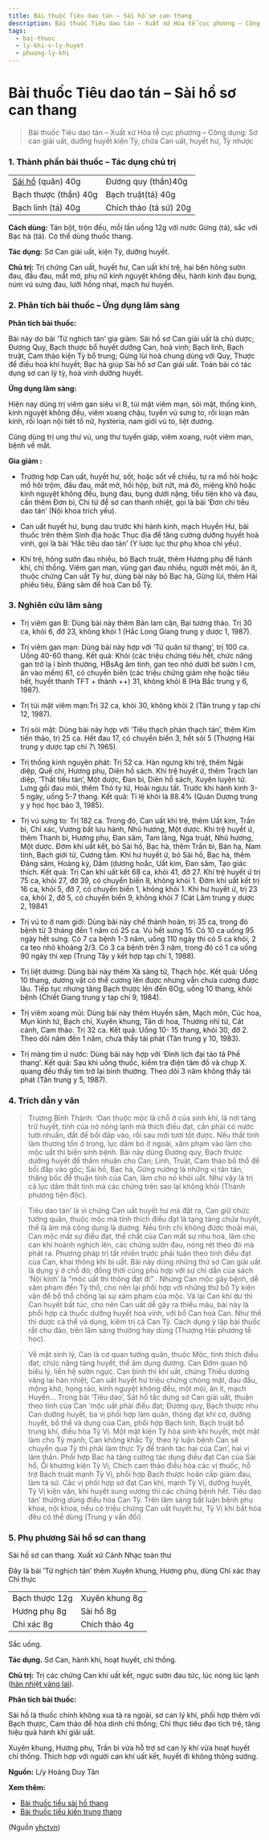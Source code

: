 ```yaml
---
title: Bài thuốc Tiêu dao tán – Sài hồ sơ can thang
description: Bài thuốc Tiêu dao tán – Xuất xứ Hòa tễ cục phương – Công dụng- Sơ can giải uất, dưỡng huyết kiện Tỳ, chữa Can uất, huyết hư, Tỳ nhược
tags:
  - bai-thuoc
  - ly-khi-v-ly-huyet
  - phuong-ly-khi
---
```


# Bài thuốc Tiêu dao tán – Sài hồ sơ can thang 

> Bài thuốc Tiêu dao tán – Xuất xứ Hòa tễ cục phương – Công dụng: Sơ can giải uất, dưỡng huyết kiện Tỳ, chữa Can uất, huyết hư, Tỳ nhược

### 1. Thành phần bài thuốc – Tác dụng chủ trị

|  |  |
| --- | --- |
| [Sái hồ](/yhctvn/vi-thuoc-sai-ho/) (quân) 40g | Đương quy (thần)40g |
| Bạch thược (thần) 40g | Bạch truật(tá) 40g |
| Bạch linh (tá) 40g | Chích thảo (tá sứ) 20g |

**Cách dùng:** Tán bột, trộn đều, mỗi lần uống 12g với nước Gừng (tá), sắc với Bạc hà (tá). Có thể dùng thuốc thang.

**Tác dụng:** Sơ Can giải uất, kiện Tỳ, dưỡng huyết. 

**Chủ trị:** Trị chứng Can uất, huyết hư, Can uất khí trệ, hai bên hông sườn đau, đầu đau, mắt mờ, phụ nữ kinh nguyệt không đều, hành kinh đau bụng, núm vú sưng đau, lưỡi hồng nhạt, mạch hư huyền.

### 2. Phân tích bài thuốc – Ứng dụng lâm sàng

**Phân tích bài thuốc:**

Bài này do bài ‘Tứ nghịch tán’ gia giảm. Sài hồ sơ Can giải uất là chủ dược; Đương Quy, Bạch thược bổ huyết dưỡng Can, hoà vinh; Bạch linh, Bạch truật, Cam thảo kiện Tỳ bổ trung; Gừng lùi hoà chung dùng với Quy, Thược để điều hoà khí huyết; Bạc hà giúp Sài hồ sơ Can giải uất. Toàn bài có tác dụng sơ can lý tỳ, hoà vinh dưỡng huyết.

**Ứng dụng lâm sàng:** 

Hiện nay dùng trị viêm gan siêu vi B, túi mật viêm mạn, sỏi mật, thống kinh, kinh nguyệt không đều, viêm xoang chậu, tuyến vú sưng to, rối loạn mãn kinh, rối loạn nội tiết tố nữ, hysteria, nam giới vú to, liệt dương.

Cũng dùng trị ung thư vú, ung thư tuyến giáp, viêm xoang, ruột viêm mạn, bệnh về mắt.

**Gia giảm :**

+ Trường hợp Can uất, huyết hư, sốt, hoặc sốt về chiều, tự ra mồ hôi hoặc mồ hôi trộm, đầu đau, mắt mờ, hồi hộp, bứt rứt, má đỏ, miệng khô hoặc kinh nguyệt không đều, bụng đau, bụng dưới nặng, tiểu tiện khó và đau, cần thêm Đơn bì, Chi tử để sơ can thanh nhiệt, gọi là bài ‘Đơn chi tiêu dao tán’ (Nội khoa trích yếu).

+ Can uất huyết hư, bụng dau trước khi hành kinh, mạch Huyền Hư, bài thuốc trên thêm Sinh địa hoặc Thục địa để tăng cường dưỡng huyết hoà vinh, gọi là bài ‘Hắc tiêu dao tán’ (Y lược lục thư phụ khoa chỉ yếu).

+ Khí trệ, hông sườn đau nhiều, bỏ Bạch truật, thêm Hương phụ để hành khí, chỉ thống. Viêm gan mạn, vùng gan đau nhiều, người mệt mỏi, ăn ít, thuộc chứng Can uất Tỳ hư, dùng bài này bỏ Bạc hà, Gừng lùi, thêm Hải phiêu tiêu, Đảng sâm để hoà Can bổ Tỳ.

### 3. Nghiên cứu lâm sàng

* Trị viêm gan B: Dùng bài này thêm Bản lam căn, Bại tương thảo. Trị 30 ca, khỏi 6, đỡ 23, không khỏi 1 (Hắc Long Giang trung y dược 1, 1987).
* Trị viêm gan mạn: Dùng bài này hợp với ‘Tứ quân tử thang’, trị 100 ca. Uống 40-60 thang. Kết quả: Khỏi (các triệu chứng tiêu hết, chức năng gan trờ lạ ỉ bình thường, HBsAg âm tính, gan teo nhỏ dưới bờ sườn l cm, ấn vào mềm) 61, có chuyển biến (các triệu chứng giảm nhẹ hoặc tiêu hết, huyết thanh TFT + thành ++) 31, không khỏi 8 (Hà Bắc trung y 6, 1987).
* Trị túi mật viêm mạn:Trị 32 ca, khỏi 30, không khỏi 2 (Tân trung y tạp chí 12, 1987).
* Trị sỏi mật: Dùng bài này hợp với ‘Tiêu thạch phàn thạch tán’, thêm Kim tiền thảo, trị 25 ca. Hết đau 17, có chuyển biến 3, hết sỏi 5 (Thượng Hải trung y dược tạp chí 7\ 1965).
* Trị thống kinh nguyên phát: Trị 52 ca. Hàn ngưng khí trệ, thêm Ngải diệp, Quế chi, Hương phụ, Diên hồ sách. Khí trệ huyết ứ, thêm Trạch lan diệp, ‘Thất tiếu tán’, Một dược, Đan bì, Diên hồ sách, Xuyên luyện tử. Lưng gối đau mỏi, thêm Thỏ ty tử, Hoài ngưu tất. Trước khi hành kinh 3-5 ngày, uống 5-7 thang. Kết quả: Tỉ lệ khỏi là 88.4% (Quán Dương trung y y học học báo 3, 1985).
* Trị vú sưng to: Trị 182 ca. Trong đó, Can uất khí trệ, thêm Uất kim, Trần bì, Chỉ xác, Vương bất lưu hành, Nhũ hương, Một dược. Khí trệ huyết ứ, thêm Thanh bì, Hương phụ, Đan sâm, Tam lăng, Nga truật, Nhũ hương, Một dược. Đờm khí uất kết, bỏ Sài hồ, Bạc hà, thêm Trần bì, Bán hạ, Nam tinh, Bạch giới tử, Cương tằm. Khí hư huyết ứ, bỏ Sài hồ, Bạc hà, thêm Đảng sâm, Hoàng kỳ, Dâm (dương hoắc, Uất kim, Đan sâm, Tạo giác thích. Kết quả: Trị Can khí uất kết 68 ca, khỏi 41, đỡ 27. Khí trệ huyết ứ trị 75 ca, khỏi 27, đỡ 39, có chuyển biến 8, không khỏi 1. Đờm khí uất kết trị 16 ca, khỏi 5, đỡ 7, có chuyển biến 1, không khỏi 1. Khí hư huyết ứ, trị 23 ca, khỏi 2, đỡ 5, có chuyển biến 9, không khỏi 7 (Cát Lâm trung y dược 2, 19841

* Trị vú to ở nam giới: Dùng bài này chế thành hoàn, trị 35 ca, trong đó bệnh từ 3 tháng đến 1 năm có 25 ca. Vú hết sưng 15. Có 10 ca uống 95 ngày hết sưng. Có 7 ca bệnh 1-3 năm, uống 110 ngày thì có 5 ca khỏi, 2 ca teo nhỏ khoảng 2/3. Có 3 ca bệnh trên 3 năm, trong đó có 1 ca uống 90 ngày thì xẹp (Trung Tây y kết hợp tạp chí 1, 1988).
* Trị liệt dương: Dùng bài này thêm Xà sàng tử, Thạch hộc. Kết quả: Uống 10 thang, dương vật có thể cương lên được nhưng vẫn chưa cương được lâu. Tiếp tục nhưng tăng Bạch thược lên đến 6Og, uống 10 thang, khỏi bệnh (Chiết Giang trung y tạp chí 9, 1984).

* Trị viêm xoang mũi: Dùng bài này thêm Huyền sâm, Mạch môn, Cúc hoa, Mụn kình tứ, Bạch chỉ, Xuyên khung, Tân di hoa, Thương nhĩ tử, Cát cánh, Cam thảo. Trị 32 ca. Kết quả: Uống 10- 15 thang, khỏi 30, đỡ 2. Theo dõi năm đến 1 năm, chưa thấy tái phát (Tân trung y 10, 1983).
* Trị màng tim ứ nước: Dùng bài này hợp với ‘Đình lịch đại táo tả Phế thang’. Kết quả: Sau khi uống thuốc, kiểm tra điện tâm đồ và chụp X. quang đều thấy tim trở lại bình thường. Theo dõi 3 năm không thấy tái phát (Tân trung y 5, 1987).

### 4. Trích dẫn y văn

> Trương Bỉnh Thành: ‘Oan thuộc mộc là chỗ ở của sinh khí, là nơi tàng trữ huyết, tính của nó nóng lạnh mà thích điều đạt, cần phải có nước tưới nhuần, đất để bồi đắp vào, rồi sau mới tươi tốt được. Nếu thất tình làm thương tổn ở trong, lục dâm bó ở ngoài, xâm phạm vào làm cho mộc uất thì biến sinh bệnh. Bài này dùng Đương quy, Bạch thược dưỡng huyết để thấm nhuận cho Can; Linh, Truật, Cam thảo bổ thổ để bồi đắp vào gốc; Sài hồ, Bạc hà, Gừng nướng là những vị tân tán, thăng bốc để thuận tính của Can, làm cho nó khỏi uất. Như vậy là trị cả lục dâm thất tình mà các chứng trên sao lại không khỏi (Thành phương tiện độc).

> Tiêu dao tán’ là vì chứng Can uất huyết hư mà đặt ra, Can giữ chức tướng quân, thuộc mộc mà tính thích điều đạt là tạng tàng chứa huyết, thể là âm mà công dụng là dương. Nếu tình chí không được thoải mái, Can mộc mất sự điều đạt, thể chất của Can mất sự nhu hoà, làm cho can khí hoành nghịch lên, các chứng sườn đau, nóng rét theo đó mà phát ra. Phương pháp trị tất nhiên trước phải tuân theo tính điều đạt của Can, khai thông khí bị uất. Bài này dùng những thứ sơ Can giải uất là dụng ý ở chỗ đó; đồng thời cũng phù hợp với sự chỉ dẫn của sách ‘Nội kinh’ là “mộc uất thì thông đạt đí” . Nhưng Can mộc gây bệnh, dễ xâm phạm đến Tỳ thổ, cho nên lại phối hợp với những thứ bổ Tỳ kiện vận để bổ thổ chống lại sự xâm phạm của mộc. Vả lại Can khí dư thì Can huyết bất túc, cho nên Can uất dễ gây ra thiếu máu, bài này là phối hợp cả thuốc dưỡng huyết hoà vinh, với bổ Can hoà Can. Như thế thì dược cả thể và dụng, kiêm trị cả Can Tỳ. Cách dụng ỷ lập bài thuốc rất chu đáo, trên lâm sàng thường hay dùng (Thượng Hải phương tễ học).

> Về mặt sinh lý, Can là cơ quan tướng quân, thuộc Mộc, tính thích điều đạt, chức năng tàng huyết, thể âm dụng dương. Can Đởm quan hộ biểu lý, liền hệ sườn ngực. Can binh thỉ khí uất, chứng Thiếu dương vãng lai hàn nhiệt; Can uất huyết hư triệu chứng chóng mặt, đau đầu, mộng khô, họng rảo, kinh nguyệt không đều, một mòi, ăn ít, mạch Huyền… Trong bài ‘Tiêu dao’, Sát hổ tầc dựng sơ Can giải uất, thuận theo tính của Can ‘mộc uất phải điều đạt; Đương quy, Bạch thược nhu Can dưỡng huyết, ba vị phối hợp làm quân, thông đạt khí cơ, dưỡng huyết, bổ thể và dụng của Can, phối hợp Bạch linh, Bạch truật bổ trung khí, điều hòa Tỳ Vị. Một mặt kiện Tỳ hóa sinh khí huyết, một mặt làm cho Tỳ mạnh, Can không khắc Tỳ, theo lý luận bệnh Can sẽ chuyển qua Tỳ thì phải làm thực Tỳ để tránh tác hại của Can’, hai vị làm thần. Phối hợp Bạc hà tăng cường tác dụng điều đạt Can của Sài hổ, Ổi khương kiện Tỳ Vị, Chích cam thảo điều hòa các vị thuốc, hỗ trợ Bạch truật mạnh Tỳ Vị, phối hợp Bạch thược hoãn cấp giảm đau, làm tá sứ. Các vị phối hợp sơ đạt Can khí, mạnh Tỳ Vị, dưỡng huyết, Tỳ Vị kiện vận, khí huyết sung vượng thì các chứng bệnh hết. Tiêu dao tán’ thường dùng điều hòa Can Tỳ. Trên lâm sàng bất luận bệnh phụ khoa, nội khoa, nếu cỏ triệu chứng Can uất huyết hư, Tỳ Vị khí bất hòa đều có thể dùng (Trung y vấn đối)

### 5. Phụ phương Sài hồ sơ can thang

 Sài hồ sơ can thang. Xuất xứ Cảnh Nhạc toàn thư

Đây là bài ‘Tứ nghịch tán’ thêm Xuyên khung, Hương phụ, dùng Chỉ xác thay Chỉ thực

|  |  |
| --- | --- |
| Bạch thược 12g | Xuyên khung 8g |
| Hương phụ 8g | Sài hồ 8g |
| Chỉ xác 8g | Chích thảo 4g |

Sắc uống.

**Tác dụng.** Sơ Can, hành khí, hoạt huyết, chỉ thống. 

**Chủ trị:** Trị các chứng Can khí uất kết, ngực sườn đau tức, lúc nóng lúc lạnh ([hàn nhiệt vãng lai](/yhctvn/chung-han-nhiet-vang-lai/)).

**Phân tích bài thuốc:**

Sài hồ là thuốc chính không xua tà ra ngoài, sơ can lý khí, phối hợp thêm với Bạch thược, Cam thảo để hòa dinh chỉ thống; Chỉ thực tiêu đạo tích trệ, tăng hiệu quả hành khí giải uất.

Xuyên khung, Hương phụ, Trần bì vừa hỗ trợ sơ can lý khí vừa hoạt huyết chỉ thống. Thích hợp với người can khí uất kết, huyết đi không thông sướng.

**Nguồn:** L/y Hoàng Duy Tân

**Xem thêm:**

* [Bài thuốc tiểu sài hồ thang](/yhctvn/bai-thuoc-tieu-sai-ho-thang/)
* [Bài thuốc tiểu kiến trung thang](/yhctvn/bai-thuoc-tieu-kien-trung-thang/)

(Nguồn <a href="https://yhctvn.com/bai-thuoc-tieu-dao-tan-sai-ho-so-can-thang/" target="_blank">yhctvn</a>)
